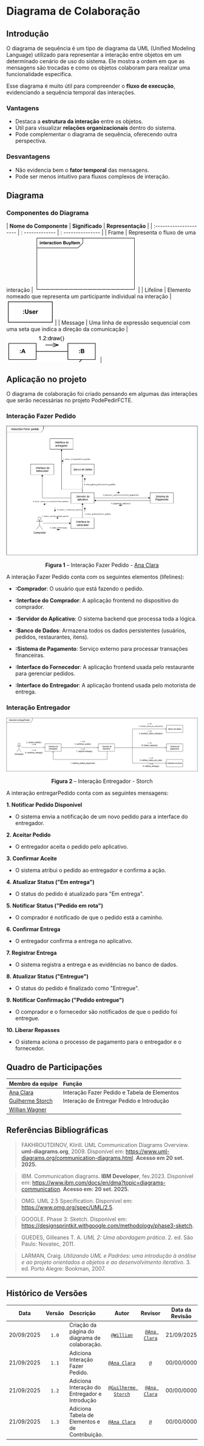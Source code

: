 # Diagrama de Colaboração

## Introdução

O diagrama de sequência é um tipo de diagrama da UML (Unified Modeling Language) utilizado para representar a interação entre objetos em um determinado cenário de uso do sistema. Ele mostra a ordem em que as mensagens são trocadas e como os objetos colaboram para realizar uma funcionalidade específica.  

Esse diagrama é muito útil para compreender o **fluxo de execução**, evidenciando a sequência temporal das interações.

### Vantagens
- Destaca a **estrutura da interação** entre os objetos.  
- Útil para visualizar **relações organizacionais** dentro do sistema.  
- Pode complementar o diagrama de sequência, oferecendo outra perspectiva.  

### Desvantagens
- Não evidencia bem o **fator temporal** das mensagens.  
- Pode ser menos intuitivo para fluxos complexos de interação.  


## Diagrama

### Componentes do Diagrama

| **Nome do Componente** | **Significado** | **Representação** |
| :--------------------- | : ------------- | : --------------- |
| Frame | Representa o fluxo de uma interação | ![Frame](../../assets/frame.png) |
| Lifeline | Elemento nomeado que representa um participante individual na interação | ![Lifeline](../../assets/lifeline.png) |
| Message | Uma linha de expressão sequencial com uma seta que indica a direção da comunicação | ![Message](../../assets/message.png) |

## Aplicação no projeto

O diagrama de colaboração foi criado pensando em algumas das interações que serão necessárias no projeto PodePedirFCTE.

### Interação Fazer Pedido
![Diagrama de colaboração do projeto PodePedirFCTE](../../assets/Diagrama%20de%20Colaboração-fazer-pedidos.jpg)
<div align="center">
<strong>Figura 1</strong> – Interação Fazer Pedido - <a href="https://github.com/anabborges">Ana Clara</a>
</div>

A interação Fazer Pedido conta com os seguintes elementos (lifelines):
- **:Comprador**: O usuário que está fazendo o pedido.

- **:Interface do Comprador**: A aplicação frontend no dispositivo do comprador.

- **:Servidor do Aplicativo**: O sistema backend que processa toda a lógica.

- **:Banco de Dados**: Armazena todos os dados persistentes (usuários, pedidos, restaurantes, itens).

- **:Sistema de Pagamento**: Serviço externo para processar transações financeiras.

- **:Interface do Fornecedor**: A aplicação frontend usada pelo restaurante para gerenciar pedidos.

- **:Interface do Entregador**: A aplicação frontend usada pelo motorista de entrega.

### Interação Entregador
![Diagrama de colaboração do projeto PodePedirFCTE](../../assets/Diagrama%20de%20Colaboração-Entregador.png)
<div align="center">
<strong>Figura 2</strong> – Interação Entregador - Storch
</div>

A interação entregarPedido conta com as seguintes mensagens:

**1. Notificar Pedido Disponível**
- O sistema envia a notificação de um novo pedido para a interface do entregador.

**2. Aceitar Pedido**
- O entregador aceita o pedido pelo aplicativo.

**3. Confirmar Aceite**
- O sistema atribui o pedido ao entregador e confirma a ação.

**4. Atualizar Status ("Em entrega")**
- O status do pedido é atualizado para "Em entrega".

**5. Notificar Status ("Pedido em rota")**
- O comprador é notificado de que o pedido está a caminho.

**6. Confirmar Entrega**
- O entregador confirma a entrega no aplicativo.

**7. Registrar Entrega**
- O sistema registra a entrega e as evidências no banco de dados.

**8. Atualizar Status ("Entregue")**
- O status do pedido é finalizado como "Entregue".

**9. Notificar Confirmação ("Pedido entregue")**
-  O comprador e o fornecedor são notificados de que o pedido foi entregue.

**10. Liberar Repasses**
-  O sistema aciona o processo de pagamento para o entregador e o fornecedor.

## Quadro de Participações

| **Membro da equipe** | **Função** |
| :------------- | :--------- |
| [Ana Clara](https://github.com/anabborges) | Interação Fazer Pedido e Tabela de Elementos |
| [Guilherme Storch](https://github.com/storch7) | Interação de Entregar Pedido e Introdução |
| [Willian Wagner](https://github.com/Wooo589) |  |

## Referências Bibliográficas

> FAKHROUTDINOV, Klirill. UML Communication Diagrams Overview. **uml-diagrams.org**, 2009. Disponível em: https://www.uml-diagrams.org/communication-diagrams.html. **Acesso em 20 set. 2025.**

> IBM. Communication diagrams. **IBM Developer**, fev.2023. Disponivel em: https://www.ibm.com/docs/en/dma?topic=diagrams-communication. **Acesso em: 20 set. 2025.**

> OMG. UML 2.5 Specification. Disponível em: https://www.omg.org/spec/UML/2.5.  

> GOOGLE. Phase 3: Sketch. Disponível em: https://designsprintkit.withgoogle.com/methodology/phase3-sketch.  

> GUEDES, Gilleanes T. A. *UML 2: Uma abordagem prática*. 2. ed. São Paulo: Novatec, 2011.  

> LARMAN, Craig. *Utilizando UML e Padrões: uma introdução à análise e ao projeto orientados a objetos e ao desenvolvimento iterativo*. 3. ed. Porto Alegre: Bookman, 2007.  

---

## Histórico de Versões

| **Data**       | **Versão** | **Descrição**                         | **Autor**                                      | **Revisor**                                      | **Data da Revisão** |
| :--------: | :----: | :-------------------------------- | :----------------------------------------: | :----------------------------------------: | :-------------: |
| 20/09/2025 |  `1.0`   | Criação da página do diagrama de colaboração. | [`@Willian`](https://github.com/Wooo589) | [`@Ana Clara`](https://github.com/anabborges) |   21/09/2025    |
| 21/09/2025 |  `1.1`   | Adiciona Interação Fazer Pedido. | [`@Ana Clara`](https://github.com/anabborges) | [`@`](https://github.com/) |   00/00/0000    |
| 21/09/2025 |  `1.2`   | Adiciona Interação do Entregador e Introdução | [`@Guilherme Storch`](https://github.com/storch7) | [`@Ana Clara`](https://github.com/anabborges) |   00/00/0000    |
| 21/09/2025 |  `1.3`   | Adiciona Tabela de Elementos e de Contribuição. | [`@Ana Clara`](https://github.com/anabborges) | [`@`](https://github.com/) |   00/00/0000    |